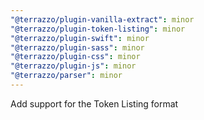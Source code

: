 ```yaml
---
"@terrazzo/plugin-vanilla-extract": minor
"@terrazzo/plugin-token-listing": minor
"@terrazzo/plugin-swift": minor
"@terrazzo/plugin-sass": minor
"@terrazzo/plugin-css": minor
"@terrazzo/plugin-js": minor
"@terrazzo/parser": minor
---
```


Add support for the Token Listing format

